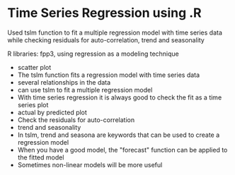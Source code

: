 # Time Series Regression using .R

Used tslm function to fit a multiple regression model with time series data while checking residuals for auto-correlation, trend and seasonality

R libraries: fpp3, 
using regression as a modeling technique

* scatter plot
* The tslm function fits a regression model with time series data
* several relationships in the data
* can use tslm to fit a multiple regression model 
* With time series regression it is always good to check the fit as a time series plot
* actual by predicted plot
* Check the residuals for auto-correlation
* trend and seasonality
* In tslm, trend and seasona are keywords that can be used to create a regression model
* When you have a good model, the "forecast" function can be applied to the fitted model
* Sometimes non-linear models will be more useful
